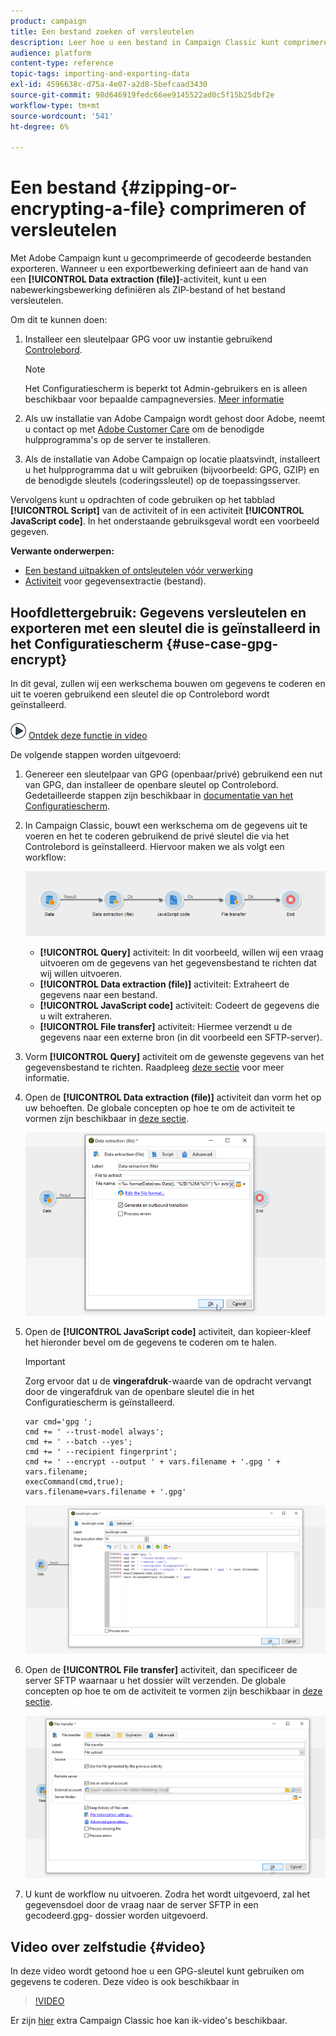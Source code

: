 ```yaml
---
product: campaign
title: Een bestand zoeken of versleutelen
description: Leer hoe u een bestand in Campaign Classic kunt comprimeren of comprimeren voordat u het verwerkt.
audience: platform
content-type: reference
topic-tags: importing-and-exporting-data
exl-id: 4596638c-d75a-4e07-a2d8-5befcaad3430
source-git-commit: 98d646919fedc66ee9145522ad0c5f15b25dbf2e
workflow-type: tm+mt
source-wordcount: '541'
ht-degree: 6%

---
```


# Een bestand {#zipping-or-encrypting-a-file} comprimeren of versleutelen

Met Adobe Campaign kunt u gecomprimeerde of gecodeerde bestanden exporteren. Wanneer u een exportbewerking definieert aan de hand van een **[!UICONTROL Data extraction (file)]**-activiteit, kunt u een nabewerkingsbewerking definiëren als ZIP-bestand of het bestand versleutelen.

Om dit te kunnen doen:

1. Installeer een sleutelpaar GPG voor uw instantie gebruikend [Controlebord](https://experienceleague.adobe.com/docs/control-panel/using/instances-settings/gpg-keys-management.html?lang=en#encrypting-data).

   >[!NOTE]
   >
   >Het Configuratiescherm is beperkt tot Admin-gebruikers en is alleen beschikbaar voor bepaalde campagneversies. [Meer informatie](https://experienceleague.adobe.com/docs/control-panel/using/discover-control-panel/key-features.html)

1. Als uw installatie van Adobe Campaign wordt gehost door Adobe, neemt u contact op met [Adobe Customer Care](https://helpx.adobe.com/nl/enterprise/admin-guide.html/enterprise/using/support-for-experience-cloud.ug.html) om de benodigde hulpprogramma&#39;s op de server te installeren.
1. Als de installatie van Adobe Campaign op locatie plaatsvindt, installeert u het hulpprogramma dat u wilt gebruiken (bijvoorbeeld: GPG, GZIP) en de benodigde sleutels (coderingssleutel) op de toepassingsserver.

Vervolgens kunt u opdrachten of code gebruiken op het tabblad **[!UICONTROL Script]** van de activiteit of in een activiteit **[!UICONTROL JavaScript code]**. In het onderstaande gebruiksgeval wordt een voorbeeld gegeven.

**Verwante onderwerpen:**

* [Een bestand uitpakken of ontsleutelen vóór verwerking](../../platform/using/unzip-decrypt.md)
* [Activiteit](../../workflow/using/extraction--file-.md) voor gegevensextractie (bestand).

## Hoofdlettergebruik: Gegevens versleutelen en exporteren met een sleutel die is geïnstalleerd in het Configuratiescherm {#use-case-gpg-encrypt}

In dit geval, zullen wij een werkschema bouwen om gegevens te coderen en uit te voeren gebruikend een sleutel die op Controlebord wordt geïnstalleerd.

![](assets/do-not-localize/how-to-video.png) [Ontdek deze functie in video](#video)

De volgende stappen worden uitgevoerd:

1. Genereer een sleutelpaar van GPG (openbaar/privé) gebruikend een nut van GPG, dan installeer de openbare sleutel op Controlebord. Gedetailleerde stappen zijn beschikbaar in [documentatie van het Configuratiescherm](https://experienceleague.adobe.com/docs/control-panel/using/instances-settings/gpg-keys-management.html?lang=en#encrypting-data).

1. In Campaign Classic, bouwt een werkschema om de gegevens uit te voeren en het te coderen gebruikend de privé sleutel die via het Controlebord is geïnstalleerd. Hiervoor maken we als volgt een workflow:

   ![](assets/gpg-workflow-encrypt.png)

   * **[!UICONTROL Query]** activiteit: In dit voorbeeld, willen wij een vraag uitvoeren om de gegevens van het gegevensbestand te richten dat wij willen uitvoeren.
   * **[!UICONTROL Data extraction (file)]** activiteit: Extraheert de gegevens naar een bestand.
   * **[!UICONTROL JavaScript code]** activiteit: Codeert de gegevens die u wilt extraheren.
   * **[!UICONTROL File transfer]** activiteit: Hiermee verzendt u de gegevens naar een externe bron (in dit voorbeeld een SFTP-server).

1. Vorm **[!UICONTROL Query]** activiteit om de gewenste gegevens van het gegevensbestand te richten. Raadpleeg [deze sectie](../../workflow/using/query.md) voor meer informatie.

1. Open de **[!UICONTROL Data extraction (file)]** activiteit dan vorm het op uw behoeften. De globale concepten op hoe te om de activiteit te vormen zijn beschikbaar in [deze sectie](../../workflow/using/extraction--file-.md).

   ![](assets/gpg-data-extraction.png)

1. Open de **[!UICONTROL JavaScript code]** activiteit, dan kopieer-kleef het hieronder bevel om de gegevens te coderen om te halen.

   >[!IMPORTANT]
   >
   >Zorg ervoor dat u de **vingerafdruk**-waarde van de opdracht vervangt door de vingerafdruk van de openbare sleutel die in het Configuratiescherm is geïnstalleerd.

   ```
   var cmd='gpg ';
   cmd += ' --trust-model always';
   cmd += ' --batch --yes';
   cmd += ' --recipient fingerprint';
   cmd += ' --encrypt --output ' + vars.filename + '.gpg ' + vars.filename;
   execCommand(cmd,true);
   vars.filename=vars.filename + '.gpg'
   ```

   ![](assets/gpg-script.png)

1. Open de **[!UICONTROL File transfer]** activiteit, dan specificeer de server SFTP waarnaar u het dossier wilt verzenden. De globale concepten op hoe te om de activiteit te vormen zijn beschikbaar in [deze sectie](../../workflow/using/file-transfer.md).

   ![](assets/gpg-file-transfer.png)

1. U kunt de workflow nu uitvoeren. Zodra het wordt uitgevoerd, zal het gegevensdoel door de vraag naar de server SFTP in een gecodeerd.gpg- dossier worden uitgevoerd.

## Video over zelfstudie {#video}

In deze video wordt getoond hoe u een GPG-sleutel kunt gebruiken om gegevens te coderen. Deze video is ook beschikbaar in

>[!VIDEO](https://video.tv.adobe.com/v/36399?quality=12)

Er zijn [hier](https://experienceleague.adobe.com/docs/campaign-classic-learn/tutorials/overview.html?lang=nl) extra Campaign Classic hoe kan ik-video&#39;s beschikbaar.
